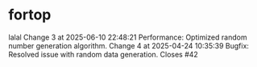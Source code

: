 # fortop
lalal
Change 3 at 2025-06-10 22:48:21
Performance: Optimized random number generation algorithm.
Change 4 at 2025-04-24 10:35:39
Bugfix: Resolved issue with random data generation.
Closes #42
